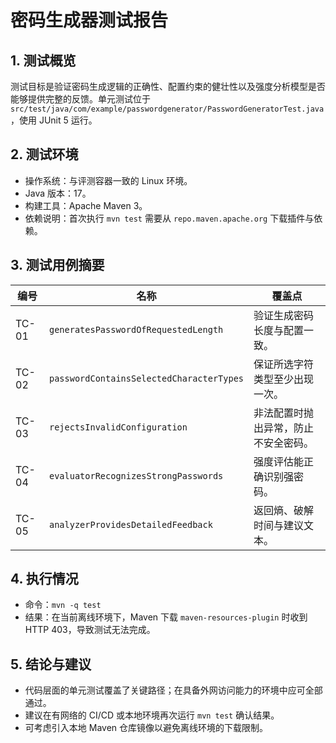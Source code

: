 # 密码生成器测试报告

## 1. 测试概览
测试目标是验证密码生成逻辑的正确性、配置约束的健壮性以及强度分析模型是否能够提供完整的反馈。单元测试位于 `src/test/java/com/example/passwordgenerator/PasswordGeneratorTest.java`，使用 JUnit 5 运行。

## 2. 测试环境
- 操作系统：与评测容器一致的 Linux 环境。
- Java 版本：17。
- 构建工具：Apache Maven 3。
- 依赖说明：首次执行 `mvn test` 需要从 `repo.maven.apache.org` 下载插件与依赖。

## 3. 测试用例摘要
| 编号 | 名称 | 覆盖点 |
| --- | --- | --- |
| TC-01 | `generatesPasswordOfRequestedLength` | 验证生成密码长度与配置一致。|
| TC-02 | `passwordContainsSelectedCharacterTypes` | 保证所选字符类型至少出现一次。|
| TC-03 | `rejectsInvalidConfiguration` | 非法配置时抛出异常，防止不安全密码。|
| TC-04 | `evaluatorRecognizesStrongPasswords` | 强度评估能正确识别强密码。|
| TC-05 | `analyzerProvidesDetailedFeedback` | 返回熵、破解时间与建议文本。|

## 4. 执行情况
- 命令：`mvn -q test`
- 结果：在当前离线环境下，Maven 下载 `maven-resources-plugin` 时收到 HTTP 403，导致测试无法完成。

## 5. 结论与建议
- 代码层面的单元测试覆盖了关键路径；在具备外网访问能力的环境中应可全部通过。
- 建议在有网络的 CI/CD 或本地环境再次运行 `mvn test` 确认结果。
- 可考虑引入本地 Maven 仓库镜像以避免离线环境的下载限制。
